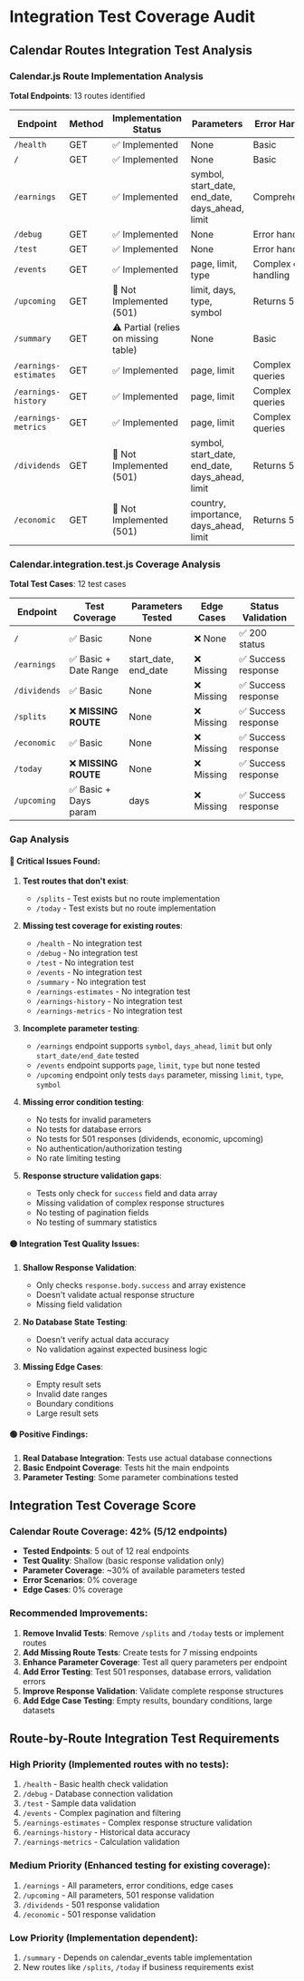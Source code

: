 # Integration Test Coverage Audit

## Calendar Routes Integration Test Analysis

### Calendar.js Route Implementation Analysis

**Total Endpoints**: 13 routes identified

| Endpoint              | Method | Implementation Status                | Parameters                                      | Error Handling         |
| --------------------- | ------ | ------------------------------------ | ----------------------------------------------- | ---------------------- |
| `/health`             | GET    | ✅ Implemented                       | None                                            | Basic                  |
| `/`                   | GET    | ✅ Implemented                       | None                                            | Basic                  |
| `/earnings`           | GET    | ✅ Implemented                       | symbol, start_date, end_date, days_ahead, limit | Comprehensive          |
| `/debug`              | GET    | ✅ Implemented                       | None                                            | Error handling         |
| `/test`               | GET    | ✅ Implemented                       | None                                            | Error handling         |
| `/events`             | GET    | ✅ Implemented                       | page, limit, type                               | Complex error handling |
| `/upcoming`           | GET    | 🚧 Not Implemented (501)             | limit, days, type, symbol                       | Returns 501            |
| `/summary`            | GET    | ⚠️ Partial (relies on missing table) | None                                            | Basic                  |
| `/earnings-estimates` | GET    | ✅ Implemented                       | page, limit                                     | Complex queries        |
| `/earnings-history`   | GET    | ✅ Implemented                       | page, limit                                     | Complex queries        |
| `/earnings-metrics`   | GET    | ✅ Implemented                       | page, limit                                     | Complex queries        |
| `/dividends`          | GET    | 🚧 Not Implemented (501)             | symbol, start_date, end_date, days_ahead, limit | Returns 501            |
| `/economic`           | GET    | 🚧 Not Implemented (501)             | country, importance, days_ahead, limit          | Returns 501            |

### Calendar.integration.test.js Coverage Analysis

**Total Test Cases**: 12 test cases

| Endpoint     | Test Coverage         | Parameters Tested    | Edge Cases | Status Validation   |
| ------------ | --------------------- | -------------------- | ---------- | ------------------- |
| `/`          | ✅ Basic              | None                 | ❌ None    | ✅ 200 status       |
| `/earnings`  | ✅ Basic + Date Range | start_date, end_date | ❌ Missing | ✅ Success response |
| `/dividends` | ✅ Basic              | None                 | ❌ Missing | ✅ Success response |
| `/splits`    | ❌ **MISSING ROUTE**  | None                 | ❌ Missing | ✅ Success response |
| `/economic`  | ✅ Basic              | None                 | ❌ Missing | ✅ Success response |
| `/today`     | ❌ **MISSING ROUTE**  | None                 | ❌ Missing | ✅ Success response |
| `/upcoming`  | ✅ Basic + Days param | days                 | ❌ Missing | ✅ Success response |

### Gap Analysis

#### 🔴 Critical Issues Found:

1. **Test routes that don't exist**:
   - `/splits` - Test exists but no route implementation
   - `/today` - Test exists but no route implementation

2. **Missing test coverage for existing routes**:
   - `/health` - No integration test
   - `/debug` - No integration test
   - `/test` - No integration test
   - `/events` - No integration test
   - `/summary` - No integration test
   - `/earnings-estimates` - No integration test
   - `/earnings-history` - No integration test
   - `/earnings-metrics` - No integration test

3. **Incomplete parameter testing**:
   - `/earnings` endpoint supports `symbol`, `days_ahead`, `limit` but only `start_date/end_date` tested
   - `/events` endpoint supports `page`, `limit`, `type` but none tested
   - `/upcoming` endpoint only tests `days` parameter, missing `limit`, `type`, `symbol`

4. **Missing error condition testing**:
   - No tests for invalid parameters
   - No tests for database errors
   - No tests for 501 responses (dividends, economic, upcoming)
   - No authentication/authorization testing
   - No rate limiting testing

5. **Response structure validation gaps**:
   - Tests only check for `success` field and data array
   - Missing validation of complex response structures
   - No testing of pagination fields
   - No testing of summary statistics

#### 🟡 Integration Test Quality Issues:

1. **Shallow Response Validation**:
   - Only checks `response.body.success` and array existence
   - Doesn't validate actual response structure
   - Missing field validation

2. **No Database State Testing**:
   - Doesn't verify actual data accuracy
   - No validation against expected business logic

3. **Missing Edge Cases**:
   - Empty result sets
   - Invalid date ranges
   - Boundary conditions
   - Large result sets

#### 🟢 Positive Findings:

1. **Real Database Integration**: Tests use actual database connections
2. **Basic Endpoint Coverage**: Tests hit the main endpoints
3. **Parameter Testing**: Some parameter combinations tested

## Integration Test Coverage Score

### Calendar Route Coverage: **42% (5/12 endpoints)**

- **Tested Endpoints**: 5 out of 12 real endpoints
- **Test Quality**: Shallow (basic response validation only)
- **Parameter Coverage**: ~30% of available parameters tested
- **Error Scenarios**: 0% coverage
- **Edge Cases**: 0% coverage

### Recommended Improvements:

1. **Remove Invalid Tests**: Remove `/splits` and `/today` tests or implement routes
2. **Add Missing Route Tests**: Create tests for 7 missing endpoints
3. **Enhance Parameter Coverage**: Test all query parameters per endpoint
4. **Add Error Testing**: Test 501 responses, database errors, validation errors
5. **Improve Response Validation**: Validate complete response structures
6. **Add Edge Case Testing**: Empty results, boundary conditions, large datasets

## Route-by-Route Integration Test Requirements

### High Priority (Implemented routes with no tests):

1. `/health` - Basic health check validation
2. `/debug` - Database connection validation
3. `/test` - Sample data validation
4. `/events` - Complex pagination and filtering
5. `/earnings-estimates` - Complex response structure validation
6. `/earnings-history` - Historical data accuracy
7. `/earnings-metrics` - Calculation validation

### Medium Priority (Enhanced testing for existing coverage):

1. `/earnings` - All parameters, error conditions, edge cases
2. `/upcoming` - All parameters, 501 response validation
3. `/dividends` - 501 response validation
4. `/economic` - 501 response validation

### Low Priority (Implementation dependent):

1. `/summary` - Depends on calendar_events table implementation
2. New routes like `/splits`, `/today` if business requirements exist

